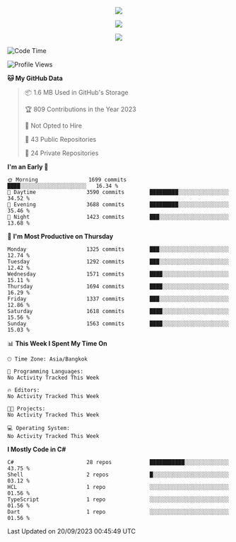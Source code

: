 <p align="center">
  <a href="say-hi.gif"> 
    <img align="center" src="say-hi.gif"/>
  </a>
</p>
<p align="center">
  <a href="https://github.com/htthinh1999">
    <img align="center" src="https://github-readme-stats-kappa-pink.vercel.app/api?username=htthinh1999&show_icons=true&count_private=true&theme=dracula"/>
  </a>
</p>
<p align="center">
  <a href="https://github.com/htthinh1999">
    <img src="https://github-readme-stats-kappa-pink.vercel.app/api/top-langs/?username=htthinh1999&layout=compact&langs_count=6&count_private=true&hide=tsql,hlsl,glsl,shaderlab&theme=dracula"/>
  </a>
</p>

<!--START_SECTION:waka-->
![Code Time](http://img.shields.io/badge/Code%20Time-0%20secs-blue)

![Profile Views](http://img.shields.io/badge/Profile%20Views-0-blue)

**🐱 My GitHub Data** 

> 📦 1.6 MB Used in GitHub's Storage 
 > 
> 🏆 809 Contributions in the Year 2023
 > 
> 🚫 Not Opted to Hire
 > 
> 📜 43 Public Repositories 
 > 
> 🔑 24 Private Repositories 
 > 
**I'm an Early 🐤** 

```text
🌞 Morning                1699 commits        ████░░░░░░░░░░░░░░░░░░░░░   16.34 % 
🌆 Daytime                3590 commits        █████████░░░░░░░░░░░░░░░░   34.52 % 
🌃 Evening                3688 commits        █████████░░░░░░░░░░░░░░░░   35.46 % 
🌙 Night                  1423 commits        ███░░░░░░░░░░░░░░░░░░░░░░   13.68 % 
```
📅 **I'm Most Productive on Thursday** 

```text
Monday                   1325 commits        ███░░░░░░░░░░░░░░░░░░░░░░   12.74 % 
Tuesday                  1292 commits        ███░░░░░░░░░░░░░░░░░░░░░░   12.42 % 
Wednesday                1571 commits        ████░░░░░░░░░░░░░░░░░░░░░   15.11 % 
Thursday                 1694 commits        ████░░░░░░░░░░░░░░░░░░░░░   16.29 % 
Friday                   1337 commits        ███░░░░░░░░░░░░░░░░░░░░░░   12.86 % 
Saturday                 1618 commits        ████░░░░░░░░░░░░░░░░░░░░░   15.56 % 
Sunday                   1563 commits        ████░░░░░░░░░░░░░░░░░░░░░   15.03 % 
```


📊 **This Week I Spent My Time On** 

```text
🕑︎ Time Zone: Asia/Bangkok

💬 Programming Languages: 
No Activity Tracked This Week

🔥 Editors: 
No Activity Tracked This Week

🐱‍💻 Projects: 
No Activity Tracked This Week

💻 Operating System: 
No Activity Tracked This Week
```

**I Mostly Code in C#** 

```text
C#                       28 repos            ███████████░░░░░░░░░░░░░░   43.75 % 
Shell                    2 repos             █░░░░░░░░░░░░░░░░░░░░░░░░   03.12 % 
HCL                      1 repo              ░░░░░░░░░░░░░░░░░░░░░░░░░   01.56 % 
TypeScript               1 repo              ░░░░░░░░░░░░░░░░░░░░░░░░░   01.56 % 
Dart                     1 repo              ░░░░░░░░░░░░░░░░░░░░░░░░░   01.56 % 
```




 Last Updated on 20/09/2023 00:45:49 UTC
<!--END_SECTION:waka-->

